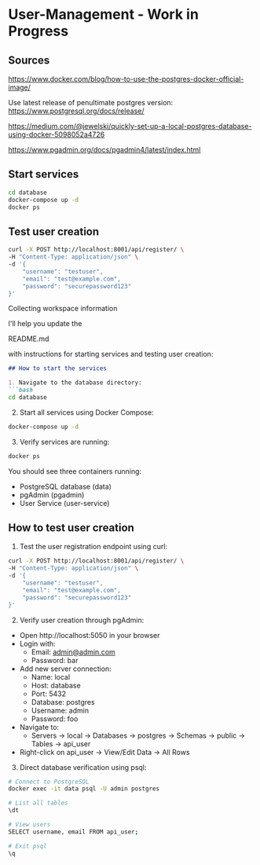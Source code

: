 # User-Management - Work in Progress

## Sources
https://www.docker.com/blog/how-to-use-the-postgres-docker-official-image/

Use latest release of penultimate postgres version: https://www.postgresql.org/docs/release/

https://medium.com/@jewelski/quickly-set-up-a-local-postgres-database-using-docker-5098052a4726

https://www.pgadmin.org/docs/pgadmin4/latest/index.html

## Start services

```bash
cd database
docker-compose up -d
docker ps
```

## Test user creation
```bash
curl -X POST http://localhost:8001/api/register/ \
-H "Content-Type: application/json" \
-d '{
    "username": "testuser",
    "email": "test@example.com",
    "password": "securepassword123"
}'
```

Collecting workspace information

I'll help you update the

README.md

 with instructions for starting services and testing user creation:

```markdown
## How to start the services

1. Navigate to the database directory:
```bash
cd database
```

2. Start all services using Docker Compose:
```bash
docker-compose up -d
```

3. Verify services are running:
```bash
docker ps
```

You should see three containers running:
- PostgreSQL database (data)
- pgAdmin (pgadmin)
- User Service (user-service)

## How to test user creation

1. Test the user registration endpoint using curl:

```bash
curl -X POST http://localhost:8001/api/register/ \
-H "Content-Type: application/json" \
-d '{
    "username": "testuser",
    "email": "test@example.com",
    "password": "securepassword123"
}'
```

2. Verify user creation through pgAdmin:
- Open http://localhost:5050 in your browser
- Login with:
  - Email: admin@admin.com
  - Password: bar
- Add new server connection:
  - Name: local
  - Host: database
  - Port: 5432
  - Database: postgres
  - Username: admin
  - Password: foo
- Navigate to:
  - Servers → local → Databases → postgres → Schemas → public → Tables → api_user
- Right-click on api_user → View/Edit Data → All Rows

3. Direct database verification using psql:
```bash
# Connect to PostgreSQL
docker exec -it data psql -U admin postgres

# List all tables
\dt

# View users
SELECT username, email FROM api_user;

# Exit psql
\q
```
